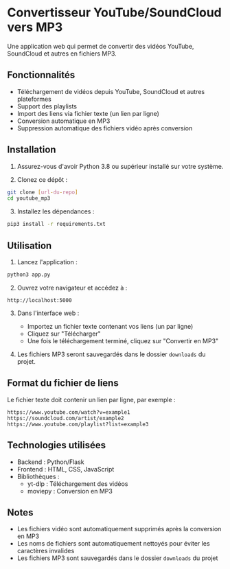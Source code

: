 # Convertisseur YouTube/SoundCloud vers MP3

Une application web qui permet de convertir des vidéos YouTube, SoundCloud et autres en fichiers MP3.

## Fonctionnalités

- Téléchargement de vidéos depuis YouTube, SoundCloud et autres plateformes
- Support des playlists
- Import des liens via fichier texte (un lien par ligne)
- Conversion automatique en MP3
- Suppression automatique des fichiers vidéo après conversion

## Installation

1. Assurez-vous d'avoir Python 3.8 ou supérieur installé sur votre système.

2. Clonez ce dépôt :
```bash
git clone [url-du-repo]
cd youtube_mp3
```

3. Installez les dépendances :
```bash
pip3 install -r requirements.txt
```

## Utilisation

1. Lancez l'application :
```bash
python3 app.py
```

2. Ouvrez votre navigateur et accédez à :
```
http://localhost:5000
```

3. Dans l'interface web :
   - Importez un fichier texte contenant vos liens (un par ligne)
   - Cliquez sur "Télécharger"
   - Une fois le téléchargement terminé, cliquez sur "Convertir en MP3"

4. Les fichiers MP3 seront sauvegardés dans le dossier `downloads` du projet.

## Format du fichier de liens

Le fichier texte doit contenir un lien par ligne, par exemple :
```
https://www.youtube.com/watch?v=example1
https://soundcloud.com/artist/example2
https://www.youtube.com/playlist?list=example3
```

## Technologies utilisées

- Backend : Python/Flask
- Frontend : HTML, CSS, JavaScript
- Bibliothèques :
  - yt-dlp : Téléchargement des vidéos
  - moviepy : Conversion en MP3

## Notes

- Les fichiers vidéo sont automatiquement supprimés après la conversion en MP3
- Les noms de fichiers sont automatiquement nettoyés pour éviter les caractères invalides
- Les fichiers MP3 sont sauvegardés dans le dossier `downloads` du projet
